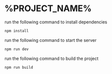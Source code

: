 # %PROJECT_NAME%

run the following command to install dependencies
```bash
npm install
```

run the following command to start the server
```bash
npm run dev
```

run the following command to build the project
```bash
npm run build
```

